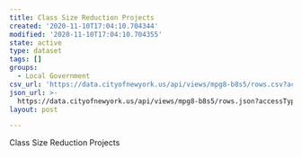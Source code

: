 ```yaml
---
title: Class Size Reduction Projects
created: '2020-11-10T17:04:10.704344'
modified: '2020-11-10T17:04:10.704355'
state: active
type: dataset
tags: []
groups:
  - Local Government
csv_url: 'https://data.cityofnewyork.us/api/views/mpg8-b8s5/rows.csv?accessType=DOWNLOAD'
json_url: >-
  https://data.cityofnewyork.us/api/views/mpg8-b8s5/rows.json?accessType=DOWNLOAD
layout: post

---
```

Class Size Reduction Projects
